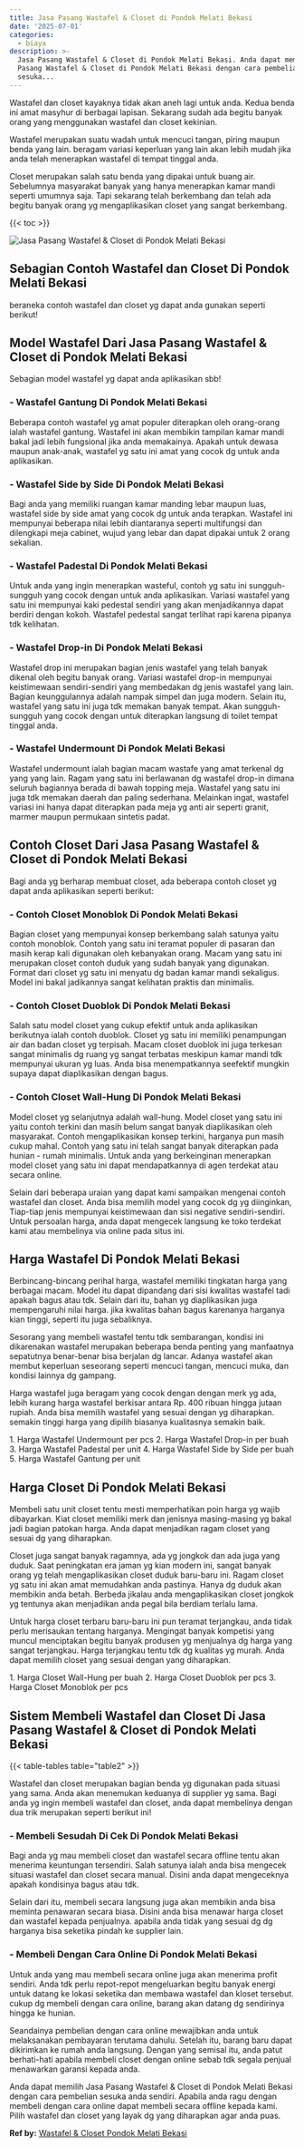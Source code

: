 ```yaml
---
title: Jasa Pasang Wastafel & Closet di Pondok Melati Bekasi
date: '2025-07-01'
categories:
  - biaya
description: >-
  Jasa Pasang Wastafel & Closet di Pondok Melati Bekasi. Anda dapat memilih Jasa
  Pasang Wastafel & Closet di Pondok Melati Bekasi dengan cara pembelian
  sesuka...
---
```


Wastafel dan closet kayaknya tidak akan aneh lagi untuk anda. Kedua benda ini amat masyhur di berbagai lapisan. Sekarang sudah ada begitu banyak orang yang menggunakan wastafel dan closet kekinian.

Wastafel merupakan suatu wadah untuk mencuci tangan, piring maupun benda yang lain. beragam variasi keperluan yang lain akan lebih mudah jika anda telah menerapkan wastafel di tempat tinggal anda.

Closet merupakan salah satu benda yang dipakai untuk buang air. Sebelumnya masyarakat banyak yang hanya menerapkan kamar mandi seperti umumnya saja. Tapi sekarang telah berkembang dan telah ada begitu banyak orang yg mengaplikasikan closet yang sangat berkembang.

{{< toc >}}

![Jasa Pasang Wastafel & Closet di Pondok Melati Bekasi](/images/wastafel-closet-murah23.png)

## Sebagian Contoh Wastafel dan Closet Di Pondok Melati Bekasi

beraneka contoh wastafel dan closet yg dapat anda gunakan seperti berikut!

## Model Wastafel Dari Jasa Pasang Wastafel & Closet di Pondok Melati Bekasi

Sebagian model wastafel yg dapat anda aplikasikan sbb!

### \- Wastafel Gantung Di Pondok Melati Bekasi

Beberapa contoh wastafel yg amat populer diterapkan oleh orang-orang ialah wastafel gantung. Wastafel ini akan membikin tampilan kamar mandi bakal jadi lebih fungsional jika anda memakainya. Apakah untuk dewasa maupun anak-anak, wastafel yg satu ini amat yang cocok dg untuk anda aplikasikan.

### \- Wastafel Side by Side Di Pondok Melati Bekasi

Bagi anda yang memiliki ruangan kamar manding lebar maupun luas, wastafel side by side amat yang cocok dg untuk anda terapkan. Wastafel ini mempunyai beberapa nilai lebih diantaranya seperti multifungsi dan dilengkapi meja cabinet, wujud yang lebar dan dapat dipakai untuk 2 orang sekalian.

### \- Wastafel Padestal Di Pondok Melati Bekasi

Untuk anda yang ingin menerapkan wasteful, contoh yg satu ini sungguh-sungguh yang cocok dengan untuk anda aplikasikan. Variasi wastafel yang satu ini mempunyai kaki pedestal sendiri yang akan menjadikannya dapat berdiri dengan kokoh. Wastafel pedestal sangat terlihat rapi karena pipanya tdk kelihatan.

### \- Wastafel Drop-in Di Pondok Melati Bekasi

Wastafel drop ini merupakan bagian jenis wastafel yang telah banyak dikenal oleh begitu banyak orang. Variasi wastafel drop-in mempunyai keistimewaan sendiri-sendiri yang membedakan dg jenis wastafel yang lain. Bagian keunggulannya adalah nampak simpel dan juga modern. Selain itu, wastafel yang satu ini juga tdk memakan banyak tempat. Akan sungguh-sungguh yang cocok dengan untuk diterapkan langsung di toilet tempat tinggal anda.

### \- Wastafel Undermount Di Pondok Melati Bekasi

Wastafel undermount ialah bagian macam wastafe yang amat terkenal dg yang yang lain. Ragam yang satu ini berlawanan dg wastafel drop-in dimana seluruh bagiannya berada di bawah topping meja. Wastafel yang satu ini juga tdk memakan daerah dan paling sederhana. Melainkan ingat, wastafel variasi ini hanya dapat diterapkan pada meja yg anti air seperti granit, marmer maupun permukaan sintetis padat.

## Contoh Closet Dari Jasa Pasang Wastafel & Closet di Pondok Melati Bekasi

Bagi anda yg berharap membuat closet, ada beberapa contoh closet yg dapat anda aplikasikan seperti berikut:

### \- Contoh Closet Monoblok Di Pondok Melati Bekasi

Bagian closet yang mempunyai konsep berkembang salah satunya yaitu contoh monoblok. Contoh yang satu ini teramat populer di pasaran dan masih kerap kali digunakan oleh kebanyakan orang. Macam yang satu ini merupakan closet contoh duduk yang sudah banyak yang digunakan. Format dari closet yg satu ini menyatu dg badan kamar mandi sekaligus. Model ini bakal jadikannya sangat kelihatan praktis dan minimalis.

### \- Contoh Closet Duoblok Di Pondok Melati Bekasi

Salah satu model closet yang cukup efektif untuk anda aplikasikan berikutnya ialah contoh duoblok. Closet yg satu ini memiliki penampungan air dan badan closet yg terpisah. Macam closet duoblok ini juga terkesan sangat minimalis dg ruang yg sangat terbatas meskipun kamar mandi tdk mempunyai ukuran yg luas. Anda bisa menempatkannya seefektif mungkin supaya dapat diaplikasikan dengan bagus.

### \- Contoh Closet Wall-Hung Di Pondok Melati Bekasi

Model closet yg selanjutnya adalah wall-hung. Model closet yang satu ini yaitu contoh terkini dan masih belum sangat banyak diaplikasikan oleh masyarakat. Contoh mengaplikasikan konsep terkini, harganya pun masih cukup mahal. Contoh yang satu ini telah sangat banyak diterapkan pada hunian - rumah minimalis. Untuk anda yang berkeinginan menerapkan model closet yang satu ini dapat mendapatkannya di agen terdekat atau secara online.

Selain dari beberapa uraian yang dapat kami sampaikan mengenai contoh wastafel dan closet. Anda bisa memilih model yang cocok dg yg diinginkan, Tiap-tiap jenis mempunyai keistimewaan dan sisi negative sendiri-sendiri. Untuk persoalan harga, anda dapat mengecek langsung ke toko terdekat kami atau membelinya via online pada situs ini.

## Harga Wastafel Di Pondok Melati Bekasi

Berbincang-bincang perihal harga, wastafel memiliki tingkatan harga yang berbagai macam. Model itu dapat dipandang dari sisi kwalitas wastafel tadi apakah bagus atau tdk. Selain dari itu, bahan yg diaplikasikan juga mempengaruhi nilai harga. jika kwalitas bahan bagus karenanya harganya kian tinggi, seperti itu juga sebaliknya.

Sesorang yang membeli wastafel tentu tdk sembarangan, kondisi ini dikarenakan wastafel merupakan beberapa benda penting yang manfaatnya sepatutnya benar-benar bisa berjalan dg lancar. Adanya wastafel akan membut keperluan seseorang seperti mencuci tangan, mencuci muka, dan kondisi lainnya dg gampang.

Harga wastafel juga beragam yang cocok dengan dengan merk yg ada, lebih kurang harga wastafel berkisar antara Rp. 400 ribuan hingga jutaan rupiah. Anda bisa memilih wastafel yang sesuai dengan yg diharapkan. semakin tinggi harga yang dipilih biasanya kualitasnya semakin baik.

1\. Harga Wastafel Undermount per pcs 2. Harga Wastafel Drop-in per buah 3. Harga Wastafel Padestal per unit 4. Harga Wastafel Side by Side per buah 5. Harga Wastafel Gantung per unit

## Harga Closet Di Pondok Melati Bekasi

Membeli satu unit closet tentu mesti memperhatikan poin harga yg wajib dibayarkan. Kiat closet memiliki merk dan jenisnya masing-masing yg bakal jadi bagian patokan harga. Anda dapat menjadikan ragam closet yang sesuai dg yang diharapkan.

Closet juga sangat banyak ragamnya, ada yg jongkok dan ada juga yang duduk. Saat peningkatan era jaman yg kian modern ini, sangat banyak orang yg telah mengaplikasikan closet duduk baru-baru ini. Ragam closet yg satu ini akan amat memudahkan anda pastinya. Hanya dg duduk akan membikin anda betah. Berbeda jikalau anda mengaplikasikan closet jongkok yg tentunya akan menjadikan anda pegal bila berdiam terlalu lama.

Untuk harga closet terbaru baru-baru ini pun teramat terjangkau, anda tidak perlu merisaukan tentang harganya. Mengingat banyak kompetisi yang muncul menciptakan begitu banyak produsen yg menjualnya dg harga yang sangat terjangkau. Harga terjangkau tentu tdk dg kualitas yg murah. Anda dapat memilih closet yang sesuai dengan yang diharapkan.

1\. Harga Closet Wall-Hung per buah 2. Harga Closet Duoblok per pcs 3. Harga Closet Monoblok per pcs

## Sistem Membeli Wastafel dan Closet Di Jasa Pasang Wastafel & Closet di Pondok Melati Bekasi

{{< table-tables table="table2" >}}

Wastafel dan closet merupakan bagian benda yg digunakan pada situasi yang sama. Anda akan menemukan keduanya di supplier yg sama. Bagi anda yg ingin membeli wastafel dan closet, anda dapat membelinya dengan dua trik merupakan seperti berikut ini!

### \- Membeli Sesudah Di Cek Di Pondok Melati Bekasi

Bagi anda yg mau membeli closet dan wastafel secara offline tentu akan menerima keuntungan tersendiri. Salah satunya ialah anda bisa mengecek situasi wastafel dan closet secara manual. Disini anda dapat mengeceknya apakah kondisinya bagus atau tdk.

Selain dari itu, membeli secara langsung juga akan membikin anda bisa meminta penawaran secara biasa. Disini anda bisa menawar harga closet dan wastafel kepada penjualnya. apabila anda tidak yang sesuai dg dg harganya bisa seketika pindah ke supplier lain.

### \- Membeli Dengan Cara Online Di Pondok Melati Bekasi

Untuk anda yang mau membeli secara online juga akan menerima profit sendiri. Anda tdk perlu repot-repot mengeluarkan begitu banyak energi untuk datang ke lokasi seketika dan membawa wastafel dan kloset tersebut. cukup dg membeli dengan cara online, barang akan datang dg sendirinya hingga ke hunian.

Seandainya pembelian dengan cara online mewajibkan anda untuk melaksanakan pembayaran terutama dahulu. Setelah itu, barang baru dapat dikirimkan ke rumah anda langsung. Dengan yang semisal itu, anda patut berhati-hati apabila membeli closet dengan online sebab tdk segala penjual menawarkan garansi kepada anda.

Anda dapat memilih Jasa Pasang Wastafel & Closet di Pondok Melati Bekasi dengan cara pembelian sesuka anda sendiri. Apabila anda ragu dengan membeli dengan cara online dapat membeli secara offline kepada kami. Pilih wastafel dan closet yang layak dg yang diharapkan agar anda puas.

**Ref by:** [Wastafel & Closet Pondok Melati Bekasi](https://id.wikipedia.org/wiki/Wastafel)
